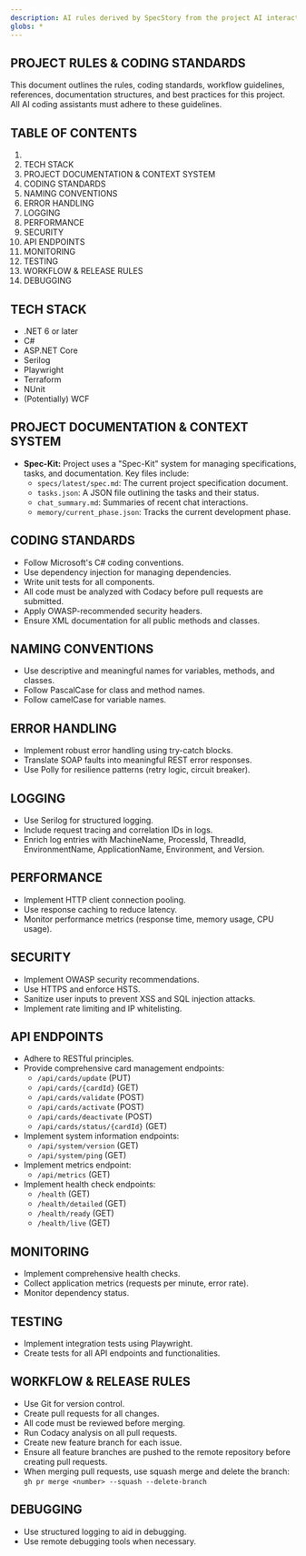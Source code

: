 ```yaml
---
description: AI rules derived by SpecStory from the project AI interaction history
globs: *
---
```


## PROJECT RULES & CODING STANDARDS

This document outlines the rules, coding standards, workflow guidelines, references, documentation structures, and best practices for this project. All AI coding assistants must adhere to these guidelines.

## TABLE OF CONTENTS

1.  <headers/>
2.  TECH STACK
3.  PROJECT DOCUMENTATION & CONTEXT SYSTEM
4.  CODING STANDARDS
5.  NAMING CONVENTIONS
6.  ERROR HANDLING
7.  LOGGING
8.  PERFORMANCE
9.  SECURITY
10. API ENDPOINTS
11. MONITORING
12. TESTING
13. WORKFLOW & RELEASE RULES
14. DEBUGGING

## TECH STACK

*   .NET 6 or later
*   C#
*   ASP.NET Core
*   Serilog
*   Playwright
*   Terraform
*   NUnit
*   (Potentially) WCF

## PROJECT DOCUMENTATION & CONTEXT SYSTEM

*   **Spec-Kit:** Project uses a "Spec-Kit" system for managing specifications, tasks, and documentation. Key files include:
    *   `specs/latest/spec.md`:  The current project specification document.
    *   `tasks.json`:  A JSON file outlining the tasks and their status.
    *   `chat_summary.md`: Summaries of recent chat interactions.
    *   `memory/current_phase.json`: Tracks the current development phase.

## CODING STANDARDS

*   Follow Microsoft's C# coding conventions.
*   Use dependency injection for managing dependencies.
*   Write unit tests for all components.
*   All code must be analyzed with Codacy before pull requests are submitted.
*   Apply OWASP-recommended security headers.
*   Ensure XML documentation for all public methods and classes.

## NAMING CONVENTIONS

*   Use descriptive and meaningful names for variables, methods, and classes.
*   Follow PascalCase for class and method names.
*   Follow camelCase for variable names.

## ERROR HANDLING

*   Implement robust error handling using try-catch blocks.
*   Translate SOAP faults into meaningful REST error responses.
*   Use Polly for resilience patterns (retry logic, circuit breaker).

## LOGGING

*   Use Serilog for structured logging.
*   Include request tracing and correlation IDs in logs.
*   Enrich log entries with MachineName, ProcessId, ThreadId, EnvironmentName, ApplicationName, Environment, and Version.

## PERFORMANCE

*   Implement HTTP client connection pooling.
*   Use response caching to reduce latency.
*   Monitor performance metrics (response time, memory usage, CPU usage).

## SECURITY

*   Implement OWASP security recommendations.
*   Use HTTPS and enforce HSTS.
*   Sanitize user inputs to prevent XSS and SQL injection attacks.
*   Implement rate limiting and IP whitelisting.

## API ENDPOINTS

*   Adhere to RESTful principles.
*   Provide comprehensive card management endpoints:
    *   `/api/cards/update` (PUT)
    *   `/api/cards/{cardId}` (GET)
    *   `/api/cards/validate` (POST)
    *   `/api/cards/activate` (POST)
    *   `/api/cards/deactivate` (POST)
    *   `/api/cards/status/{cardId}` (GET)
*   Implement system information endpoints:
    *   `/api/system/version` (GET)
    *   `/api/system/ping` (GET)
*   Implement metrics endpoint:
    *   `/api/metrics` (GET)
*   Implement health check endpoints:
    *   `/health` (GET)
    *   `/health/detailed` (GET)
    *   `/health/ready` (GET)
    *   `/health/live` (GET)

## MONITORING

*   Implement comprehensive health checks.
*   Collect application metrics (requests per minute, error rate).
*   Monitor dependency status.

## TESTING

*   Implement integration tests using Playwright.
*   Create tests for all API endpoints and functionalities.

## WORKFLOW & RELEASE RULES

*   Use Git for version control.
*   Create pull requests for all changes.
*   All code must be reviewed before merging.
*   Run Codacy analysis on all pull requests.
*   Create new feature branch for each issue.
*   Ensure all feature branches are pushed to the remote repository before creating pull requests.
*   When merging pull requests, use squash merge and delete the branch: `gh pr merge <number> --squash --delete-branch`

## DEBUGGING

*   Use structured logging to aid in debugging.
*   Use remote debugging tools when necessary.